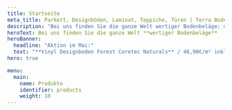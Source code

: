 ```yaml
---
title: Startseite
meta_title: Parkett, Designböden, Laminat, Teppiche, Türen | Terra Bodenbeläge aus Freiburg-Opfingen
description: "Bei uns finden Sie die ganze Welt wertiger Bodenbeläge: markanter Parkett, flexibler Vinyl oder lebendiger Laminat? Wir haben den Belag, der Ihren Raum besonders macht."
heroText: Bei uns finden Sie die ganze Welt **wertiger Bodenbeläge**
heroBanner:
  headline: "Aktion im Mai:"
  text: "**Vinyl Designboden Forest Coretec Naturals** / 46,90€/m² inkl. MwSt. / **Format:** 1220 x 182 x 8 mm / **Nutzschicht:** 0,55 mm, 4V / **Paketinhalt:** 2,66 m² / für Fußbodenheizung geeignet / **Sofort abholbereit** / gültig bis 31.05.2023"
hero: true

menu:
  main:
    name: Produkte
    identifier: products
    weight: 10
---
```

